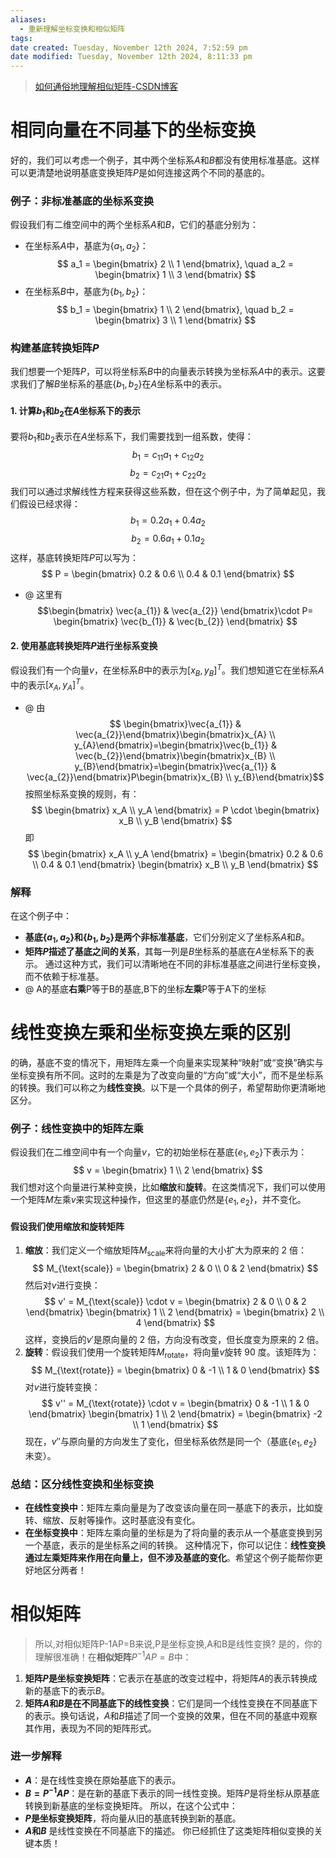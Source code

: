 ```yaml
---
aliases:
  - 重新理解坐标变换和相似矩阵
tags: 
date created: Tuesday, November 12th 2024, 7:52:59 pm
date modified: Tuesday, November 12th 2024, 8:11:33 pm
---
```

> [如何通俗地理解相似矩阵-CSDN博客](https://blog.csdn.net/ccnt_2012/article/details/124867011)
# 相同向量在不同基下的坐标变换
好的，我们可以考虑一个例子，其中两个坐标系$A$和$B$都没有使用标准基底。这样可以更清楚地说明基底变换矩阵$P$是如何连接这两个不同的基底的。
### 例子：非标准基底的坐标系变换
假设我们有二维空间中的两个坐标系$A$和$B$，它们的基底分别为：
- 在坐标系$A$中，基底为$\{a_1, a_2\}$：
 $$
  a_1 = \begin{bmatrix} 2 \\ 1 \end{bmatrix}, \quad a_2 = \begin{bmatrix} 1 \\ 3 \end{bmatrix}
$$
- 在坐标系$B$中，基底为$\{b_1, b_2\}$：
$$
  b_1 = \begin{bmatrix} 1 \\ 2 \end{bmatrix}, \quad b_2 = \begin{bmatrix} 3 \\ 1 \end{bmatrix}
$$
### 构建基底转换矩阵$P$
我们想要一个矩阵$P$，可以将坐标系$B$中的向量表示转换为坐标系$A$中的表示。这要求我们了解$B$坐标系的基底$\{b_1, b_2\}$在$A$坐标系中的表示。
#### 1. 计算$b_1$和$b_2$在$A$坐标系下的表示
要将$b_1$和$b_2$表示在$A$坐标系下，我们需要找到一组系数，使得：
$$
b_1 = c_{11} a_1 + c_{12} a_2
$$
$$
b_2 = c_{21} a_1 + c_{22} a_2
$$
我们可以通过求解线性方程来获得这些系数，但在这个例子中，为了简单起见，我们假设已经求得：
$$
b_1 = 0.2 a_1 + 0.4 a_2
$$
$$
b_2 = 0.6 a_1 + 0.1 a_2
$$
这样，基底转换矩阵$P$可以写为：
$$
P = \begin{bmatrix} 0.2 & 0.6 \\ 0.4 & 0.1 \end{bmatrix}
$$
- @ 这里有 
$$\begin{bmatrix}
\vec{a_{1}} & \vec{a_{2}}
\end{bmatrix}\cdot P=
\begin{bmatrix}
\vec{b_{1}} & \vec{b_{2}}
\end{bmatrix}
$$
#### 2. 使用基底转换矩阵$P$进行坐标系变换
假设我们有一个向量$v$，在坐标系$B$中的表示为$[x_B, y_B]^T$。我们想知道它在坐标系$A$中的表示$[x_A, y_A]^T$。
- @ 由
$$
\begin{bmatrix}\vec{a_{1}} & \vec{a_{2}}\end{bmatrix}\begin{bmatrix}x_{A} \\ y_{A}\end{bmatrix}=\begin{bmatrix}\vec{b_{1}} & \vec{b_{2}}\end{bmatrix}\begin{bmatrix}x_{B} \\ y_{B}\end{bmatrix}=\begin{bmatrix}\vec{a_{1}} & \vec{a_{2}}\end{bmatrix}P\begin{bmatrix}x_{B} \\ y_{B}\end{bmatrix}$$
按照坐标系变换的规则，有：
$$
\begin{bmatrix} x_A \\ y_A \end{bmatrix} = P \cdot \begin{bmatrix} x_B \\ y_B \end{bmatrix}
$$
即
$$
\begin{bmatrix} x_A \\ y_A \end{bmatrix} = \begin{bmatrix} 0.2 & 0.6 \\ 0.4 & 0.1 \end{bmatrix} \begin{bmatrix} x_B \\ y_B \end{bmatrix}
$$
### 解释
在这个例子中：
- **基底$\{a_1, a_2\}$和$\{b_1, b_2\}$是两个非标准基底**，它们分别定义了坐标系$A$和$B$。
- **矩阵$P$描述了基底之间的关系**，其每一列是$B$坐标系的基底在$A$坐标系下的表示。
通过这种方式，我们可以清晰地在不同的非标准基底之间进行坐标变换，而不依赖于标准基。
- @ A的基底**右乘**P等于B的基底,B下的坐标**左乘**P等于A下的坐标
# 线性变换左乘和坐标变换左乘的区别
的确，基底不变的情况下，用矩阵左乘一个向量来实现某种“映射”或“变换”确实与坐标变换有所不同。这时的左乘是为了改变向量的“方向”或“大小”，而不是坐标系的转换。我们可以称之为**线性变换**。以下是一个具体的例子，希望帮助你更清晰地区分。
### 例子：线性变换中的矩阵左乘
假设我们在二维空间中有一个向量$v$，它的初始坐标在基底$\{e_1, e_2\}$下表示为：
$$
v = \begin{bmatrix} 1 \\ 2 \end{bmatrix}
$$
我们想对这个向量进行某种变换，比如**缩放**和**旋转**。在这类情况下，我们可以使用一个矩阵$M$左乘$v$来实现这种操作，但这里的基底仍然是$\{e_1, e_2\}$，并不变化。
#### 假设我们使用缩放和旋转矩阵
1. **缩放**：我们定义一个缩放矩阵$M_{\text{scale}}$来将向量的大小扩大为原来的 2 倍：
$$
   M_{\text{scale}} = \begin{bmatrix} 2 & 0 \\ 0 & 2 \end{bmatrix}
  $$
   然后对$v$进行变换：
$$
   v' = M_{\text{scale}} \cdot v = \begin{bmatrix} 2 & 0 \\ 0 & 2 \end{bmatrix} \begin{bmatrix} 1 \\ 2 \end{bmatrix} = \begin{bmatrix} 2 \\ 4 \end{bmatrix}
  $$
   这样，变换后的$v'$是原向量的 2 倍，方向没有改变，但长度变为原来的 2 倍。
2. **旋转**：假设我们使用一个旋转矩阵$M_{\text{rotate}}$，将向量$v$旋转 90 度。该矩阵为：
$$
   M_{\text{rotate}} = \begin{bmatrix} 0 & -1 \\ 1 & 0 \end{bmatrix}
  $$
   对$v$进行旋转变换：
$$
   v'' = M_{\text{rotate}} \cdot v = \begin{bmatrix} 0 & -1 \\ 1 & 0 \end{bmatrix} \begin{bmatrix} 1 \\ 2 \end{bmatrix} = \begin{bmatrix} -2 \\ 1 \end{bmatrix}
  $$
   现在，$v''$与原向量的方向发生了变化，但坐标系依然是同一个（基底$\{e_1, e_2\}$未变）。
### 总结：区分线性变换和坐标变换
- **在线性变换中**：矩阵左乘向量是为了改变该向量在同一基底下的表示，比如旋转、缩放、反射等操作。这时基底没有变化。
- **在坐标变换中**：矩阵左乘向量的坐标是为了将向量的表示从一个基底变换到另一个基底，表示的是坐标系之间的转换。
这种情况下，你可以记住：**线性变换通过左乘矩阵来作用在向量上，但不涉及基底的变化**。希望这个例子能帮你更好地区分两者！
# 相似矩阵
>所以,对相似矩阵P-1AP=B来说,P是坐标变换,A和B是线性变换?
是的，你的理解很准确！在**相似矩阵**$P^{-1}AP = B$中：
1. **矩阵$P$是坐标变换矩阵**：它表示在基底的改变过程中，将矩阵$A$的表示转换成新的基底下的表示$B$。
2. **矩阵$A$和$B$是在不同基底下的线性变换**：它们是同一个线性变换在不同基底下的表示。换句话说，$A$和$B$描述了同一个变换的效果，但在不同的基底中观察其作用，表现为不同的矩阵形式。
### 进一步解释
- **$A$**：是在线性变换在原始基底下的表示。
- **$B = P^{-1}AP$**：是在新的基底下表示的同一线性变换。矩阵$P$是将坐标从原基底转换到新基底的坐标变换矩阵。
所以，在这个公式中：
- **$P$是坐标变换矩阵**，将向量从旧的基底转换到新的基底。
- **$A$和$B$** 是线性变换在不同基底下的描述。
你已经抓住了这类矩阵相似变换的关键本质！